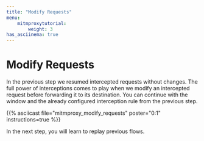 ```yaml
---
title: "Modify Requests"
menu:
    mitmproxytutorial:
        weight: 3
has_asciinema: true
---
```


# Modify Requests

In the previous step we resumed intercepted requests without changes.
The full power of interceptions comes to play when we modify an intercepted request before forwarding it to its destination.
You can continue with the window and the already configured interception rule from the previous step.

{{% asciicast file="mitmproxy_modify_requests" poster="0:1" instructions=true %}}

In the next step, you will learn to replay previous flows.
